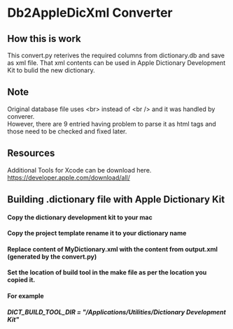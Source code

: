 # Db2AppleDicXml Converter

## How this is work
This convert.py reterives the required columns from dictionary.db and save as xml file. That xml contents can be used in Apple Dictionary Development Kit to bulid the new dictionary.

## Note
Original database file uses &lt;br&gt; instead of &lt;br /&gt; and it was handled by converer. <br />
However, there are 9 entried having problem to parse it as html tags and those need to be checked and fixed later.

## Resources

Additional Tools for Xcode can be download here.
https://developer.apple.com/download/all/
<br />

## Building .dictionary file with Apple Dictionary Kit

#### Copy the dictionary development kit to your mac

#### Copy the project template rename it to your dictionary name

#### Replace content of MyDictionary.xml with the content from output.xml (generated by the convert.py)

#### Set the location of build tool in the make file as per the location you copied it. <br />
#### For example

##### DICT_BUILD_TOOL_DIR	=	"/Applications/Utilities/Dictionary Development Kit"